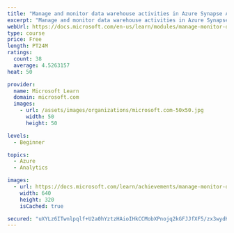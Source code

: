 ```yaml
---
title: "Manage and monitor data warehouse activities in Azure Synapse Analytics"
excerpt: "Manage and monitor data warehouse activities in Azure Synapse Analytics"
webUrl: https://docs.microsoft.com/en-us/learn/modules/manage-monitor-data-warehouse-activities-azure-synapse-analytics/
type: course
price: Free
length: PT24M
ratings:
  count: 38
  average: 4.5263157
heat: 50

provider:
  name: Microsoft Learn
  domain: microsoft.com
  images:
    - url: /assets/images/organizations/microsoft.com-50x50.jpg
      width: 50
      height: 50

levels:
  - Beginner

topics:
  - Azure
  - Analytics

images:
  - url: https://docs.microsoft.com/learn/achievements/manage-monitor-data-warehouse-activities-social.png
    width: 640
    height: 320
    isCached: true

secured: "uXYLz6ITwnlpqlf+U2a0hYztzHAioIHkCCMobXPnojq2kGFJJfXF5/zx3wydKF6bxoJVWcOrOQpYkUQxnsFvnohWGupzfPHOpv+UUD1+8jgg47m4riwc4TlSbQHoIZ/vLf3y41r1JUBMdAtRZGmu6JPjw8WEpe1l7reeBSed7rRSqEi5YpjufSEFdqobNgrQe+3ZcuICN57KWFEBJKcKo6ZSm04Km4hOk5YX41V8WU08HsrGNPJrwE4UytbIDcijcV7dLbs1hfLXnngL2NNDSSdiNtHU/8AN4itWUYUegYxNoshoWBjXX1BCwkL/1WTlEN6EQiV7VnEqHLl8V1mWfCuWiUbFEW9dR/+7sY1/hcEOcuLRckBSwQFSOyyuBXEslQNg/C+Vo9nEqln7HBt350+sdzY8NjVKs/qvjY/Jcz8=;1hCiN9JwG4i40WJMd7ymLQ=="
---
```


